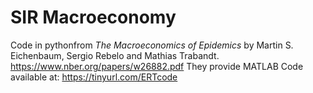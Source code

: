 # SIR Macroeconomy 
Code in pythonfrom _The Macroeconomics of Epidemics_ by Martin S. Eichenbaum, Sergio Rebelo and Mathias Trabandt.
https://www.nber.org/papers/w26882.pdf
They provide MATLAB Code available at: https://tinyurl.com/ERTcode
